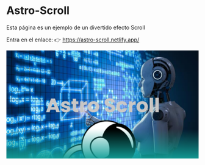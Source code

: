 # Astro-Scroll

Esta página es un ejemplo de un divertido efecto Scroll

Entra en el enlace:
👉  https://astro-scroll.netlify.app/

![Alt text](image.png)
